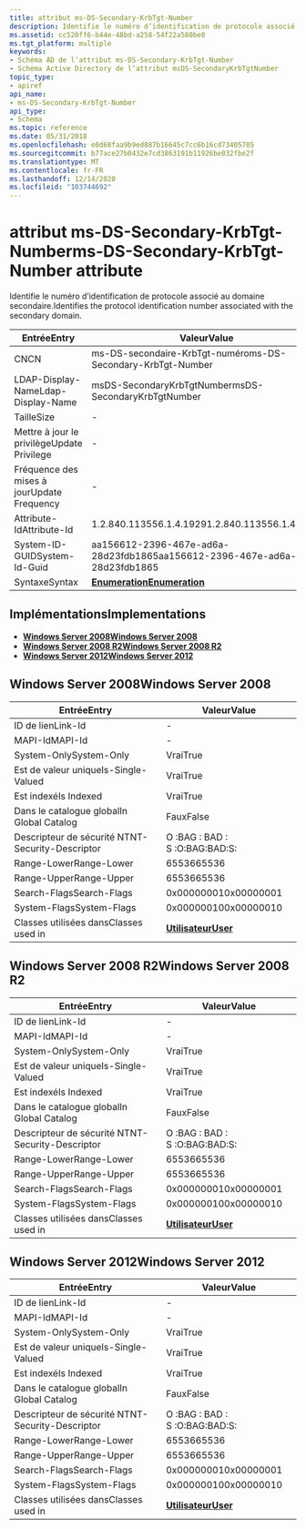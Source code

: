 ```yaml
---
title: attribut ms-DS-Secondary-KrbTgt-Number
description: Identifie le numéro d’identification de protocole associé au domaine secondaire.
ms.assetid: cc520ff6-b44e-48bd-a258-54f22a580be0
ms.tgt_platform: multiple
keywords:
- Schéma AD de l’attribut ms-DS-Secondary-KrbTgt-Number
- Schéma Active Directory de l’attribut msDS-SecondaryKrbTgtNumber
topic_type:
- apiref
api_name:
- ms-DS-Secondary-KrbTgt-Number
api_type:
- Schema
ms.topic: reference
ms.date: 05/31/2018
ms.openlocfilehash: e0d68faa9b9ed887b16645c7cc6b16cd73405705
ms.sourcegitcommit: b77ace27b0432e7cd3863191b11926be032fbe2f
ms.translationtype: MT
ms.contentlocale: fr-FR
ms.lasthandoff: 12/14/2020
ms.locfileid: "103744692"
---
```

# <a name="ms-ds-secondary-krbtgt-number-attribute"></a><span data-ttu-id="d54bb-105">attribut ms-DS-Secondary-KrbTgt-Number</span><span class="sxs-lookup"><span data-stu-id="d54bb-105">ms-DS-Secondary-KrbTgt-Number attribute</span></span>

<span data-ttu-id="d54bb-106">Identifie le numéro d’identification de protocole associé au domaine secondaire.</span><span class="sxs-lookup"><span data-stu-id="d54bb-106">Identifies the protocol identification number associated with the secondary domain.</span></span>



| <span data-ttu-id="d54bb-107">Entrée</span><span class="sxs-lookup"><span data-stu-id="d54bb-107">Entry</span></span> | <span data-ttu-id="d54bb-108">Valeur</span><span class="sxs-lookup"><span data-stu-id="d54bb-108">Value</span></span> |
|-------------------|--------------------------------------|
| <span data-ttu-id="d54bb-109">CN</span><span class="sxs-lookup"><span data-stu-id="d54bb-109">CN</span></span>                | <span data-ttu-id="d54bb-110">ms-DS-secondaire-KrbTgt-numéro</span><span class="sxs-lookup"><span data-stu-id="d54bb-110">ms-DS-Secondary-KrbTgt-Number</span></span>        |
| <span data-ttu-id="d54bb-111">LDAP-Display-Name</span><span class="sxs-lookup"><span data-stu-id="d54bb-111">Ldap-Display-Name</span></span> | <span data-ttu-id="d54bb-112">msDS-SecondaryKrbTgtNumber</span><span class="sxs-lookup"><span data-stu-id="d54bb-112">msDS-SecondaryKrbTgtNumber</span></span>           |
| <span data-ttu-id="d54bb-113">Taille</span><span class="sxs-lookup"><span data-stu-id="d54bb-113">Size</span></span>              | \-                                   |
| <span data-ttu-id="d54bb-114">Mettre à jour le privilège</span><span class="sxs-lookup"><span data-stu-id="d54bb-114">Update Privilege</span></span>  | \-                                   |
| <span data-ttu-id="d54bb-115">Fréquence des mises à jour</span><span class="sxs-lookup"><span data-stu-id="d54bb-115">Update Frequency</span></span>  | \-                                   |
| <span data-ttu-id="d54bb-116">Attribute-Id</span><span class="sxs-lookup"><span data-stu-id="d54bb-116">Attribute-Id</span></span>      | <span data-ttu-id="d54bb-117">1.2.840.113556.1.4.1929</span><span class="sxs-lookup"><span data-stu-id="d54bb-117">1.2.840.113556.1.4.1929</span></span>              |
| <span data-ttu-id="d54bb-118">System-ID-GUID</span><span class="sxs-lookup"><span data-stu-id="d54bb-118">System-Id-Guid</span></span>    | <span data-ttu-id="d54bb-119">aa156612-2396-467e-ad6a-28d23fdb1865</span><span class="sxs-lookup"><span data-stu-id="d54bb-119">aa156612-2396-467e-ad6a-28d23fdb1865</span></span> |
| <span data-ttu-id="d54bb-120">Syntaxe</span><span class="sxs-lookup"><span data-stu-id="d54bb-120">Syntax</span></span>            | [<span data-ttu-id="d54bb-121">**Enumeration**</span><span class="sxs-lookup"><span data-stu-id="d54bb-121">**Enumeration**</span></span>](s-enumeration.md) |



## <a name="implementations"></a><span data-ttu-id="d54bb-122">Implémentations</span><span class="sxs-lookup"><span data-stu-id="d54bb-122">Implementations</span></span>

-   [<span data-ttu-id="d54bb-123">**Windows Server 2008**</span><span class="sxs-lookup"><span data-stu-id="d54bb-123">**Windows Server 2008**</span></span>](#windows-server-2008)
-   [<span data-ttu-id="d54bb-124">**Windows Server 2008 R2**</span><span class="sxs-lookup"><span data-stu-id="d54bb-124">**Windows Server 2008 R2**</span></span>](#windows-server-2008-r2)
-   [<span data-ttu-id="d54bb-125">**Windows Server 2012**</span><span class="sxs-lookup"><span data-stu-id="d54bb-125">**Windows Server 2012**</span></span>](#windows-server-2012)

## <a name="windows-server-2008"></a><span data-ttu-id="d54bb-126">Windows Server 2008</span><span class="sxs-lookup"><span data-stu-id="d54bb-126">Windows Server 2008</span></span>



| <span data-ttu-id="d54bb-127">Entrée</span><span class="sxs-lookup"><span data-stu-id="d54bb-127">Entry</span></span> | <span data-ttu-id="d54bb-128">Valeur</span><span class="sxs-lookup"><span data-stu-id="d54bb-128">Value</span></span> |
|------------------------|-----------------------------------|
| <span data-ttu-id="d54bb-129">ID de lien</span><span class="sxs-lookup"><span data-stu-id="d54bb-129">Link-Id</span></span>                | \-                                |
| <span data-ttu-id="d54bb-130">MAPI-Id</span><span class="sxs-lookup"><span data-stu-id="d54bb-130">MAPI-Id</span></span>                | \-                                |
| <span data-ttu-id="d54bb-131">System-Only</span><span class="sxs-lookup"><span data-stu-id="d54bb-131">System-Only</span></span>            | <span data-ttu-id="d54bb-132">Vrai</span><span class="sxs-lookup"><span data-stu-id="d54bb-132">True</span></span>                              |
| <span data-ttu-id="d54bb-133">Est de valeur unique</span><span class="sxs-lookup"><span data-stu-id="d54bb-133">Is-Single-Valued</span></span>       | <span data-ttu-id="d54bb-134">Vrai</span><span class="sxs-lookup"><span data-stu-id="d54bb-134">True</span></span>                              |
| <span data-ttu-id="d54bb-135">Est indexé</span><span class="sxs-lookup"><span data-stu-id="d54bb-135">Is Indexed</span></span>             | <span data-ttu-id="d54bb-136">Vrai</span><span class="sxs-lookup"><span data-stu-id="d54bb-136">True</span></span>                              |
| <span data-ttu-id="d54bb-137">Dans le catalogue global</span><span class="sxs-lookup"><span data-stu-id="d54bb-137">In Global Catalog</span></span>      | <span data-ttu-id="d54bb-138">Faux</span><span class="sxs-lookup"><span data-stu-id="d54bb-138">False</span></span>                             |
| <span data-ttu-id="d54bb-139">Descripteur de sécurité NT</span><span class="sxs-lookup"><span data-stu-id="d54bb-139">NT-Security-Descriptor</span></span> | <span data-ttu-id="d54bb-140">O :BAG : BAD : S :</span><span class="sxs-lookup"><span data-stu-id="d54bb-140">O:BAG:BAD:S:</span></span>                      |
| <span data-ttu-id="d54bb-141">Range-Lower</span><span class="sxs-lookup"><span data-stu-id="d54bb-141">Range-Lower</span></span>            | <span data-ttu-id="d54bb-142">65536</span><span class="sxs-lookup"><span data-stu-id="d54bb-142">65536</span></span>                             |
| <span data-ttu-id="d54bb-143">Range-Upper</span><span class="sxs-lookup"><span data-stu-id="d54bb-143">Range-Upper</span></span>            | <span data-ttu-id="d54bb-144">65536</span><span class="sxs-lookup"><span data-stu-id="d54bb-144">65536</span></span>                             |
| <span data-ttu-id="d54bb-145">Search-Flags</span><span class="sxs-lookup"><span data-stu-id="d54bb-145">Search-Flags</span></span>           | <span data-ttu-id="d54bb-146">0x00000001</span><span class="sxs-lookup"><span data-stu-id="d54bb-146">0x00000001</span></span>                        |
| <span data-ttu-id="d54bb-147">System-Flags</span><span class="sxs-lookup"><span data-stu-id="d54bb-147">System-Flags</span></span>           | <span data-ttu-id="d54bb-148">0x00000010</span><span class="sxs-lookup"><span data-stu-id="d54bb-148">0x00000010</span></span>                        |
| <span data-ttu-id="d54bb-149">Classes utilisées dans</span><span class="sxs-lookup"><span data-stu-id="d54bb-149">Classes used in</span></span>        | [<span data-ttu-id="d54bb-150">**Utilisateur**</span><span class="sxs-lookup"><span data-stu-id="d54bb-150">**User**</span></span>](c-user.md)<br/> |



## <a name="windows-server-2008-r2"></a><span data-ttu-id="d54bb-151">Windows Server 2008 R2</span><span class="sxs-lookup"><span data-stu-id="d54bb-151">Windows Server 2008 R2</span></span>



| <span data-ttu-id="d54bb-152">Entrée</span><span class="sxs-lookup"><span data-stu-id="d54bb-152">Entry</span></span> | <span data-ttu-id="d54bb-153">Valeur</span><span class="sxs-lookup"><span data-stu-id="d54bb-153">Value</span></span> |
|------------------------|-----------------------------------|
| <span data-ttu-id="d54bb-154">ID de lien</span><span class="sxs-lookup"><span data-stu-id="d54bb-154">Link-Id</span></span>                | \-                                |
| <span data-ttu-id="d54bb-155">MAPI-Id</span><span class="sxs-lookup"><span data-stu-id="d54bb-155">MAPI-Id</span></span>                | \-                                |
| <span data-ttu-id="d54bb-156">System-Only</span><span class="sxs-lookup"><span data-stu-id="d54bb-156">System-Only</span></span>            | <span data-ttu-id="d54bb-157">Vrai</span><span class="sxs-lookup"><span data-stu-id="d54bb-157">True</span></span>                              |
| <span data-ttu-id="d54bb-158">Est de valeur unique</span><span class="sxs-lookup"><span data-stu-id="d54bb-158">Is-Single-Valued</span></span>       | <span data-ttu-id="d54bb-159">Vrai</span><span class="sxs-lookup"><span data-stu-id="d54bb-159">True</span></span>                              |
| <span data-ttu-id="d54bb-160">Est indexé</span><span class="sxs-lookup"><span data-stu-id="d54bb-160">Is Indexed</span></span>             | <span data-ttu-id="d54bb-161">Vrai</span><span class="sxs-lookup"><span data-stu-id="d54bb-161">True</span></span>                              |
| <span data-ttu-id="d54bb-162">Dans le catalogue global</span><span class="sxs-lookup"><span data-stu-id="d54bb-162">In Global Catalog</span></span>      | <span data-ttu-id="d54bb-163">Faux</span><span class="sxs-lookup"><span data-stu-id="d54bb-163">False</span></span>                             |
| <span data-ttu-id="d54bb-164">Descripteur de sécurité NT</span><span class="sxs-lookup"><span data-stu-id="d54bb-164">NT-Security-Descriptor</span></span> | <span data-ttu-id="d54bb-165">O :BAG : BAD : S :</span><span class="sxs-lookup"><span data-stu-id="d54bb-165">O:BAG:BAD:S:</span></span>                      |
| <span data-ttu-id="d54bb-166">Range-Lower</span><span class="sxs-lookup"><span data-stu-id="d54bb-166">Range-Lower</span></span>            | <span data-ttu-id="d54bb-167">65536</span><span class="sxs-lookup"><span data-stu-id="d54bb-167">65536</span></span>                             |
| <span data-ttu-id="d54bb-168">Range-Upper</span><span class="sxs-lookup"><span data-stu-id="d54bb-168">Range-Upper</span></span>            | <span data-ttu-id="d54bb-169">65536</span><span class="sxs-lookup"><span data-stu-id="d54bb-169">65536</span></span>                             |
| <span data-ttu-id="d54bb-170">Search-Flags</span><span class="sxs-lookup"><span data-stu-id="d54bb-170">Search-Flags</span></span>           | <span data-ttu-id="d54bb-171">0x00000001</span><span class="sxs-lookup"><span data-stu-id="d54bb-171">0x00000001</span></span>                        |
| <span data-ttu-id="d54bb-172">System-Flags</span><span class="sxs-lookup"><span data-stu-id="d54bb-172">System-Flags</span></span>           | <span data-ttu-id="d54bb-173">0x00000010</span><span class="sxs-lookup"><span data-stu-id="d54bb-173">0x00000010</span></span>                        |
| <span data-ttu-id="d54bb-174">Classes utilisées dans</span><span class="sxs-lookup"><span data-stu-id="d54bb-174">Classes used in</span></span>        | [<span data-ttu-id="d54bb-175">**Utilisateur**</span><span class="sxs-lookup"><span data-stu-id="d54bb-175">**User**</span></span>](c-user.md)<br/> |



## <a name="windows-server-2012"></a><span data-ttu-id="d54bb-176">Windows Server 2012</span><span class="sxs-lookup"><span data-stu-id="d54bb-176">Windows Server 2012</span></span>



| <span data-ttu-id="d54bb-177">Entrée</span><span class="sxs-lookup"><span data-stu-id="d54bb-177">Entry</span></span> | <span data-ttu-id="d54bb-178">Valeur</span><span class="sxs-lookup"><span data-stu-id="d54bb-178">Value</span></span> |
|------------------------|-----------------------------------|
| <span data-ttu-id="d54bb-179">ID de lien</span><span class="sxs-lookup"><span data-stu-id="d54bb-179">Link-Id</span></span>                | \-                                |
| <span data-ttu-id="d54bb-180">MAPI-Id</span><span class="sxs-lookup"><span data-stu-id="d54bb-180">MAPI-Id</span></span>                | \-                                |
| <span data-ttu-id="d54bb-181">System-Only</span><span class="sxs-lookup"><span data-stu-id="d54bb-181">System-Only</span></span>            | <span data-ttu-id="d54bb-182">Vrai</span><span class="sxs-lookup"><span data-stu-id="d54bb-182">True</span></span>                              |
| <span data-ttu-id="d54bb-183">Est de valeur unique</span><span class="sxs-lookup"><span data-stu-id="d54bb-183">Is-Single-Valued</span></span>       | <span data-ttu-id="d54bb-184">Vrai</span><span class="sxs-lookup"><span data-stu-id="d54bb-184">True</span></span>                              |
| <span data-ttu-id="d54bb-185">Est indexé</span><span class="sxs-lookup"><span data-stu-id="d54bb-185">Is Indexed</span></span>             | <span data-ttu-id="d54bb-186">Vrai</span><span class="sxs-lookup"><span data-stu-id="d54bb-186">True</span></span>                              |
| <span data-ttu-id="d54bb-187">Dans le catalogue global</span><span class="sxs-lookup"><span data-stu-id="d54bb-187">In Global Catalog</span></span>      | <span data-ttu-id="d54bb-188">Faux</span><span class="sxs-lookup"><span data-stu-id="d54bb-188">False</span></span>                             |
| <span data-ttu-id="d54bb-189">Descripteur de sécurité NT</span><span class="sxs-lookup"><span data-stu-id="d54bb-189">NT-Security-Descriptor</span></span> | <span data-ttu-id="d54bb-190">O :BAG : BAD : S :</span><span class="sxs-lookup"><span data-stu-id="d54bb-190">O:BAG:BAD:S:</span></span>                      |
| <span data-ttu-id="d54bb-191">Range-Lower</span><span class="sxs-lookup"><span data-stu-id="d54bb-191">Range-Lower</span></span>            | <span data-ttu-id="d54bb-192">65536</span><span class="sxs-lookup"><span data-stu-id="d54bb-192">65536</span></span>                             |
| <span data-ttu-id="d54bb-193">Range-Upper</span><span class="sxs-lookup"><span data-stu-id="d54bb-193">Range-Upper</span></span>            | <span data-ttu-id="d54bb-194">65536</span><span class="sxs-lookup"><span data-stu-id="d54bb-194">65536</span></span>                             |
| <span data-ttu-id="d54bb-195">Search-Flags</span><span class="sxs-lookup"><span data-stu-id="d54bb-195">Search-Flags</span></span>           | <span data-ttu-id="d54bb-196">0x00000001</span><span class="sxs-lookup"><span data-stu-id="d54bb-196">0x00000001</span></span>                        |
| <span data-ttu-id="d54bb-197">System-Flags</span><span class="sxs-lookup"><span data-stu-id="d54bb-197">System-Flags</span></span>           | <span data-ttu-id="d54bb-198">0x00000010</span><span class="sxs-lookup"><span data-stu-id="d54bb-198">0x00000010</span></span>                        |
| <span data-ttu-id="d54bb-199">Classes utilisées dans</span><span class="sxs-lookup"><span data-stu-id="d54bb-199">Classes used in</span></span>        | [<span data-ttu-id="d54bb-200">**Utilisateur**</span><span class="sxs-lookup"><span data-stu-id="d54bb-200">**User**</span></span>](c-user.md)<br/> |



 

 





